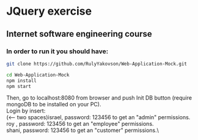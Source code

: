 # JQuery exercise
## Internet software engineering course

### In order to run it you should have:

```bash
git clone https://github.com/RulyYakovson/Web-Application-Mock.git

cd Web-Application-Mock
npm install
npm start
```
Then, go to localhost:8080 from browser and push Init DB button (require mongoDB to be installed on your PC).\
Login by insert:\
(<-- two spaces)israel, password: 123456 to get an "admin" permissions.\
  roy , password: 123456 to get an "employee" permissions.\
  shani, password: 123456 to get an "customer" permissions.\
